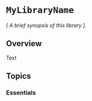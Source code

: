 # ``MyLibraryName``

_[ A brief synopsis of this library ]._

## Overview

<!--@START_MENU_TOKEN@-->Text<!--@END_MENU_TOKEN@-->

## Topics

### Essentials

